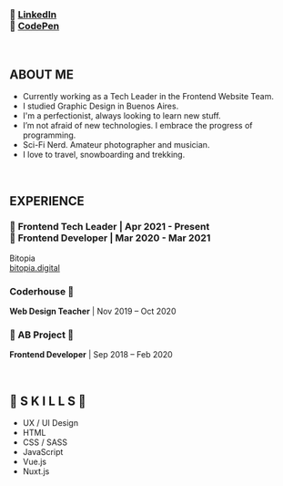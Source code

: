 <h3>
🔸 <a href="https://www.linkedin.com/in/damiothar/">LinkedIn</a><br />
🔸 <a href="https://codepen.io/damiothar">CodePen</a>
</h3>

<br />

<h2>ABOUT ME</h1>
<ul>
  <li>Currently working as a Tech Leader in the Frontend Website Team.</li>
  <li>I studied Graphic Design in Buenos Aires.</li>
  <li>I'm a perfectionist, always looking to learn new stuff.</li>
  <li>I’m not afraid of new technologies. I embrace the progress of programming.</li>
  <li>Sci-Fi Nerd. Amateur photographer and musician.</li>
  <li>I love to travel, snowboarding and trekking.</li>
</ul>
<br />

<h2>EXPERIENCE</h1>
<h3>
  🔸 <strong>Frontend Tech Leader</strong> | Apr 2021 - Present<br />
  🔸 <strong>Frontend Developer</strong> | Mar 2020 - Mar 2021</h3>
<p>
  Bitopia<br />
  <a href="https://bitopia.digital/">bitopia.digital</a>
</p>
<h3>Coderhouse 🔸</h3>
<p><strong>Web Design Teacher</strong> | Nov 2019 – Oct 2020</p>
<h3>🔸 AB Project 🔸</h3>
<p><strong>Frontend Developer</strong> | Sep 2018 – Feb 2020</p>
<br />

<h2>🔹  S K I L L S  🔹</h2>
<ul>
  <li>UX / UI Design</li>
  <li>HTML</li>
  <li>CSS / SASS</li>
  <li>JavaScript</li>
  <li>Vue.js</li>
  <li>Nuxt.js</li>
<ul>
